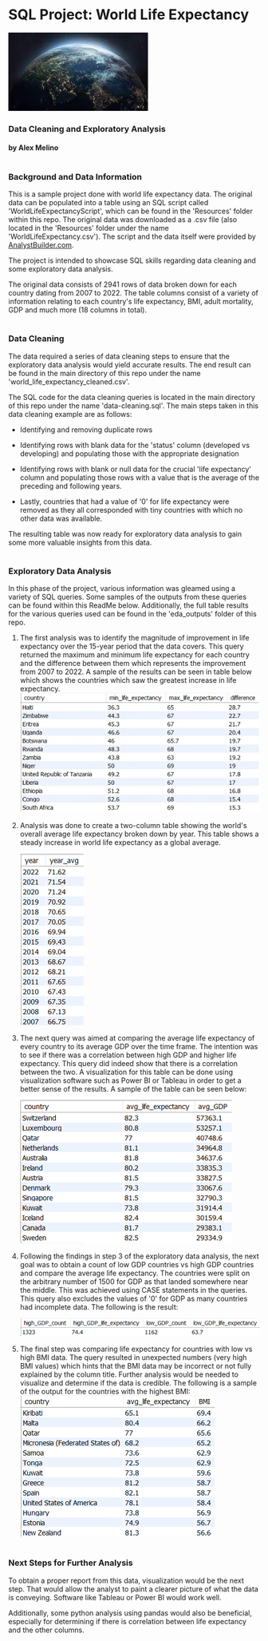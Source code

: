 # SQL Project: World Life Expectancy
![Header](Resources/header_image.png)
### Data Cleaning and Exploratory Analysis

#### by Alex Melino

#

### Background and Data Information

This is a sample project done with world life expectancy data. The original data can be populated into a table using an SQL script called 'WorldLifeExpectancyScript', which can be found in the 'Resources' folder within this repo. The original data was downloaded as a .csv file (also located in the 'Resources' folder under the name 'WorldLifeExpectancy.csv'). The script and the data itself were provided by [AnalystBuilder.com](https://www.analystbuilder.com/).

The project is intended to showcase SQL skills regarding data cleaning and some exploratory data analysis.

The original data consists of 2941 rows of data broken down for each country dating from 2007 to 2022. The table columns consist of a variety of information relating to each country's life expectancy, BMI, adult mortality, GDP and much more (18 columns in total).
#

### Data Cleaning

The data required a series of data cleaning steps to ensure that the exploratory data analysis would yield accurate results. The end result can be found in the main directory of this repo under the name 'world_life_expectancy_cleaned.csv'.

The SQL code for the data cleaning queries is located in the main directory of this repo under the name 'data-cleaning.sql'. The main steps taken in this data cleaning example are as follows:

- Identifying and removing duplicate rows

- Identifying rows with blank data for the 'status' column (developed vs developing) and populating those with the appropriate designation

- Identifying rows with blank or null data for the crucial 'life expectancy' column and populating those rows with a value that is the average of the preceding and following years.

- Lastly, countries that had a value of '0' for life expectancy were removed as they all corresponded with tiny countries with which no other data was available.

The resulting table was now ready for exploratory data analysis to gain some more valuable insights from this data.
#

### Exploratory Data Analysis

In this phase of the project, various information was gleamed using a variety of SQL queries. Some samples of the outputs from these queries can be found within this ReadMe below. Additionally, the full table results for the various queries used can be found in the 'eda_outputs' folder of this repo.

1. The first analysis was to identify the magnitude of improvement in life expectancy over the 15-year period that the data covers. This query returned the maximum and minimum life expectancy for each country and the difference between them which represents the improvement from 2007 to 2022. A sample of the results can be seen in table below which shows the countries which saw the greatest increase in life expectancy.
![Output 1](Images/life_expectancy_min_max_difference.png)



2. Analysis was done to create a two-column table showing the world's overall average life expectancy broken down by year. This table shows a steady increase in world life expectancy as a global average.

    ![Output 2](Images/life_expectancy_world_yearly_average.png)

3. The next query was aimed at comparing the average life expectancy of every country to its average GDP over the time frame. The intention was to see if there was a correlation between high GDP and higher life expectancy. This query did indeed show that there is a correlation between the two. A visualization for this table can be done using visualization software such as Power BI or Tableau in order to get a better sense of the results. A sample of the table can be seen below:

    ![Output 3](Images/life_expectancy_vs_avg_GDP.png)

4. Following the findings in step 3 of the exploratory data analysis, the next goal was to obtain a count of low GDP countries vs high GDP countries and compare the average life expectancy. The countries were split on the arbitrary number of 1500 for GDP as that landed somewhere near the middle. This was achieved using CASE statements in the queries. This query also excludes the values of '0' for GDP as many countries had incomplete data. The following is the result:

    ![Output 4](Images/life_expectancy_high_vs_low_GDP.png)

5. The final step was comparing life expectancy for countries with low vs high BMI data. The query resulted in unexpected numbers (very high BMI values) which hints that the BMI data may be incorrect or not fully explained by the column title. Further analysis would be needed to visualize and determine if the data is credible. The following is a sample of the output for the countries with the highest BMI:
    ![Output 5](Images/life_expectancy_avg_BMI.png)
#

### Next Steps for Further Analysis

To obtain a proper report from this data, visualization would be the next step. That would allow the analyst to paint a clearer picture of what the data is conveying. Software like Tableau or Power BI would work well. 

Additionally, some python analysis using pandas would also be beneficial, especially for determining if there is correlation between life expectancy and the other columns. 




